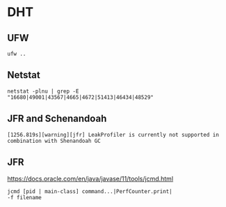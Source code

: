 # DHT

## UFW

```
ufw ..
``` 

## Netstat 

```
netstat -plnu | grep -E "16680|49001|43567|4665|4672|51413|46434|48529"
```

## JFR and Schenandoah

```
[1256.819s][warning][jfr] LeakProfiler is currently not supported in combination with Shenandoah GC
```

## JFR

https://docs.oracle.com/en/java/javase/11/tools/jcmd.html

```
jcmd [pid | main-class] command...|PerfCounter.print| 
-f filename
```